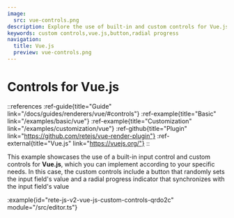 ```yaml
---
image:
  src: vue-controls.png
description: Explore the use of built-in and custom controls for Vue.js. This example features a button and radial progress indicator that randomly set and synchronize with an input field's valuefield's value
keywords: custom controls,vue.js,button,radial progress
navigation:
  title: Vue.js
  preview: vue-controls.png
---
```


# Controls for Vue.js

::references
:ref-guide{title="Guide" link="/docs/guides/renderers/vue/#controls"}
:ref-example{title="Basic" link="/examples/basic/vue"}
:ref-example{title="Customization" link="/examples/customization/vue"}
:ref-github{title="Plugin" link="https://github.com/retejs/vue-render-plugin"}
:ref-external{title="Vue.js" link="https://vuejs.org/"}
::

This example showcases the use of a built-in input control and custom controls for **Vue.js**, which you can implement according to your specific needs. In this case, the custom controls include a button that randomly sets the input field's value and a radial progress indicator that synchronizes with the input field's value

:example{id="rete-js-v2-vue-js-custom-controls-qrdo2c" module="/src/editor.ts"}
